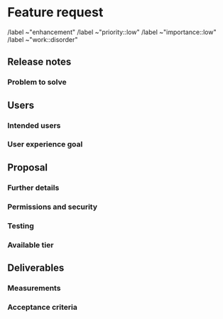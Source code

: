 # Feature request
/label ~"enhancement"
/label ~"priority::low" <!-- or high -->
/label ~"importance::low" <!-- or high -->
/label ~"work::disorder" <!-- or complicated, complex, chaotic, disorder -->

Release notes
-------------

### Problem to solve 
<!-- REQUIRED Briefly explain the problem the feature will solve.
What problem are we trying solve? 
Try to define the who/what/why of the opportunity as a user story.
For example, "As a (who), I want (what), so I can (why/value)."
-->

Users
-----

### Intended users
<!-- REQUIRED Who will use this feature?
If known, include any of the following: 
- Types of users (e.g. Developer) 
- Specific company roles (e.g. Release Manager)
- Personas
- "Unknown" and fill this field in later
-->

### User experience goal
<!-- REQUIRED What is the single user experience workflow this problem addresses?
For example, "The user should be able to use the UI/API/.gitlab-ci.yml with GitLab to <perform a specific task>"
-->

Proposal
--------
<!-- REQUIRED  How are we going to solve the problem? -->

### Further details
<!-- REQUIRED Include use cases, benefits, goals.
Any details that will help understand the problem better. 
-->

### Permissions and security
<!-- REQUIRED What permissions are required to perform the described actions? 
Are they consistent with the existing permissions as documented for users, groups, and projects as appropriate? 
Is the proposed behavior consistent between the UI, API, and other access methods (e.g. email replies)?
-->

### Testing
<!-- REQUIRED
What risks does this change pose to our availability? 
How might it affect the quality of the product? 
What additional test coverage or changes to tests will be needed? 
Will it require cross-browser testing?

Please list the test areas that needs to be added or updated to ensure that this feature will work as intended. 
Please use the list below as guidance.
- Unit test changes
- Integration test changes
- End-to-end test change
-->

### Available tier
<!-- REQUIRED To which tier the feature belongs?
This section should be used for setting the appropriate tier that this feature will belong to. 
- Free
- Silver
- Gold
-->

Deliverables
------------

### Measurements
<!-- REQUIRED Success metrics indicate the desired business outcomes. -->

### Acceptance criteria
<!-- REQUIRED  Indicate when the solution is working correctly. Use an unordered.
If there is no way to measure success, link to an issue that will implement a way to measure this.
-->    
